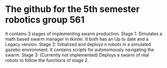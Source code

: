 # The github for the 5th semester robotics group 561
It contains 3 stages of implementing swarm production.
Stage 1: Simulates a math based swarm manager in tkinter. It both has an Up to date and a Legacy version.
Stage 2: Initialized and deploys n robots in a simulated gazebo environment. It contains scripts for autonomously navigating the swarm.
Stage 3: (Currently not implemented) Deploys a swarm of real robots to follow the functions of stage 2.

